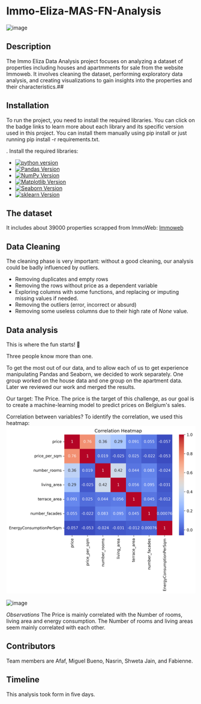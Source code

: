
# Immo-Eliza-MAS-FN-Analysis

![image](Report/image.png)

## Description
The Immo Eliza Data Analysis project focuses on analyzing a dataset of properties including houses and apartmments for sale from the website Immoweb. It involves cleaning the dataset, performing exploratory data analysis, and creating visualizations to gain insights into the properties and their characteristics.## 

## Installation
To run the project, you need to install the required libraries. You can click on the badge links to learn more about each library and its specific version used in this project. You can install them manually using pip install <library name> or just running pip install -r requirements.txt.

. Install the required libraries:

   - [![python version](https://img.shields.io/badge/python-3.x-blue)](https://python.org)
   - [![Pandas Version](https://img.shields.io/badge/pandas-2.x-green)](https://pandas.pydata.org/)
   - [![NumPy Version](https://img.shields.io/badge/numpy-1.x-orange)](https://numpy.org/)
   - [![Matplotlib Version](https://img.shields.io/badge/Matplotlib-3.x-red)](https://matplotlib.org/)
   - [![Seaborn Version](https://img.shields.io/badge/seaborn-0.x-yellow)](https://seaborn.pydata.org/)
   - [![sklearn Version](https://img.shields.io/badge/sklearn-0.x-grey)](https://scikit-learn.org/stable/)

## The dataset
It includes about 39000 properties scrapped from ImmoWeb: [Immoweb](https://www.immoweb.be) 

## Data Cleaning 
The cleaning phase is very important: without a good cleaning, our analysis could be badly influenced by outliers. 

-	Removing duplicates and empty rows
-	Removing the rows without price as a dependent variable
-	Exploring columns with some functions, and replacing or imputing missing values if needed. 
-	Removing the outliers (error, incorrect or absurd)
-	Removing some useless columns due to their high rate of *None* value. 

## Data analysis 
This is where the fun starts! 🥳

Three people know more than one.

To get the most out of our data, and to allow each of us to get experience manipulating Pandas and Seaborn, we decided to work separately. One group worked on the house data and one group on the apartment data. Later we reviewed our work and merged the results.

Our target: The Price.
The price is the target of this challenge, as our goal is to create a machine-learning model to predict prices on Belgium's sales.

Correlation between variables?
To identify the correlation, we used this heatmap:
![image](Report/Correlation_Heatmap.png)

![image](Report/heatmap_house.png)


*Observations*
The Price is mainly correlated with the Number of rooms, living area and energy consumption. 
The Number of rooms and living areas seem mainly correlated with each other.

## Contributors

Team members are Afaf, Miguel Bueno, Nasrin, Shweta Jain, and Fabienne.

## Timeline
This analysis took form in five days.
